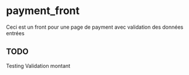 # payment_front

Ceci est un front pour une page de payment avec validation des données entrées

## TODO

Testing
Validation montant